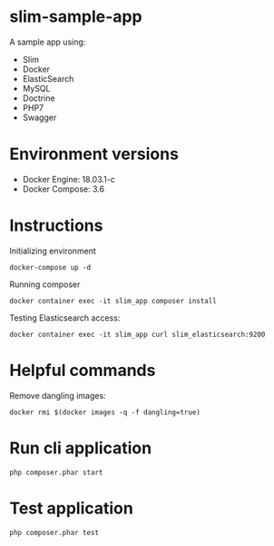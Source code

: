 # slim-sample-app

A sample app using:

- Slim
- Docker
- ElasticSearch
- MySQL
- Doctrine
- PHP7
- Swagger

# Environment versions

- Docker Engine: 18.03.1-c
- Docker Compose: 3.6


# Instructions

Initializing environment

```
docker-compose up -d
```

Running composer

```
docker container exec -it slim_app composer install 
```

Testing Elasticsearch access:
 
```
docker container exec -it slim_app curl slim_elasticsearch:9200
```

# Helpful commands

Remove dangling images:

```
docker rmi $(docker images -q -f dangling=true)
```

# Run cli application

```
php composer.phar start
```

# Test application

```
php composer.phar test
```